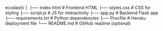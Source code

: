 ecodash/
│
├── index.html       # Frontend HTML
├── styles.css       # CSS for styling
├── script.js        # JS for interactivity
├── app.py           # Backend Flask app
├── requirements.txt # Python dependencies
├── Procfile         # Heroku deployment file
└── README.md        # GitHub readme (optional)
